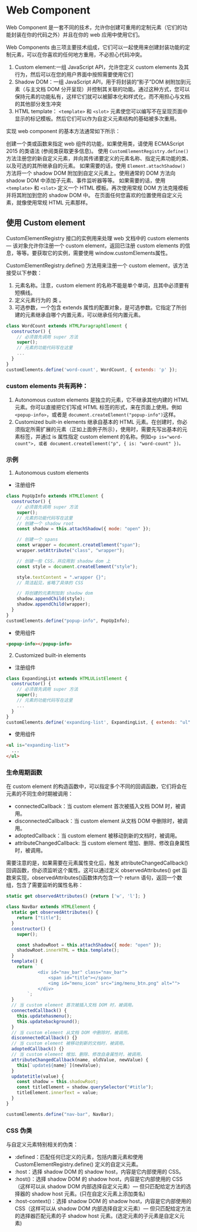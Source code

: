 # Web Component

Web Component 是一套不同的技术，允许你创建可重用的定制元素（它们的功能封装在你的代码之外）并且在你的 web 应用中使用它们。

Web Components 由三项主要技术组成，它们可以一起使用来创建封装功能的定制元素，可以在你喜欢的任何地方重用，不必担心代码冲突。

1. Custom element:一组 JavaScript API，允许您定义 custom elements 及其行为，然后可以在您的用户界面中按照需要使用它们
2. Shadow DOM：一组 JavaScript API，用于将封装的“影子”DOM 树附加到元素（与主文档 DOM 分开呈现）并控制其关联的功能。通过这种方式，您可以保持元素的功能私有，这样它们就可以被脚本化和样式化，而不用担心与文档的其他部分发生冲突
3. HTML template： `<template>` 和 `<slot>` 元素使您可以编写不在呈现页面中显示的标记模板。然后它们可以作为自定义元素结构的基础被多次重用。

实现 web component 的基本方法通常如下所示：

创建一个类或函数来指定 web 组件的功能，如果使用类，请使用 ECMAScript 2015 的类语法 (参阅类获取更多信息)。
使用 `CustomElementRegistry.define()` 方法注册您的新自定义元素，并向其传递要定义的元素名称、指定元素功能的类、以及可选的其所继承自的元素。
如果需要的话，使用 `Element.attachShadow()` 方法将一个 shadow DOM 附加到自定义元素上。使用通常的 DOM 方法向 shadow DOM 中添加子元素、事件监听器等等。
如果需要的话，使用 `<template>` 和 `<slot>` 定义一个 HTML 模板。再次使用常规 DOM 方法克隆模板并将其附加到您的 shadow DOM 中。
在页面任何您喜欢的位置使用自定义元素，就像使用常规 HTML 元素那样。

## 使用 Custom element

CustomElementRegistry 接口的实例用来处理 web 文档中的 custom elements — 该对象允许你注册一个 custom element，返回已注册 custom elements 的信息，等等。要获取它的实例，需要使用 window.customElements属性。

CustomElementRegistry.define() 方法用来注册一个 custom element，该方法接受以下参数：

1. 元素名称。注意，custom element 的名称不能是单个单词，且其中必须要有短横线。
2. 定义元素行为的 类 。
3. 可选参数，一个包含 extends 属性的配置对象，是可选参数。它指定了所创建的元素继承自哪个内置元素，可以继承任何内置元素。

```javascript
class WordCount extends HTMLParagraphElement {
  constructor() {
    // 必须首先调用 super 方法
    super();
    // 元素的功能代码写在这里
    ...
  }
}
customElements.define('word-count', WordCount, { extends: 'p' });

```

### custom elements 共有两种：

1. Autonomous custom elements 是独立的元素，它不继承其他内建的 HTML 元素。你可以直接把它们写成 HTML 标签的形式，来在页面上使用。例如 `<popup-info>`，或者是 `document.createElement("popup-info")`这样。
2. Customized built-in elements 继承自基本的 HTML 元素。在创建时，你必须指定所需扩展的元素（正如上面例子所示），使用时，需要先写出基本的元素标签，并通过 is 属性指定 custom element 的名称。例如`<p is="word-count">, 或者 document.createElement("p", { is: "word-count" })。
`

### 示例

1. Autonomous custom elements

- 注册组件

```javascript
class PopUpInfo extends HTMLElement {
  constructor() {
    // 必须首先调用 super 方法
    super();
    // 元素的功能代码写在这里
    // 创建一个 shadow root
    const shadow = this.attachShadow({ mode: "open" });

    // 创建一个 spans
    const wrapper = document.createElement("span");
    wrapper.setAttribute("class", "wrapper");

    // 创建一些 CSS，并应用到 shadow dom 上
    const style = document.createElement("style");

    style.textContent = ".wrapper {}";
    // 简洁起见，省略了具体的 CSS

    // 将创建的元素附加到 shadow dom
    shadow.appendChild(style);
    shadow.appendChild(wrapper);
  }
}
customElements.define("popup-info", PopUpInfo);
```

- 使用组件

```html
<popup-info></popup-info>
```

2. Customized built-in elements

- 注册组件

```javascript
class ExpandingList extends HTMLUListElement {
  constructor() {
    // 必须首先调用 super 方法
    super();
    // 元素的功能代码写在这里
    ...
  }
}
customElements.define('expanding-list', ExpandingList, { extends: "ul" });
```

- 使用组件

```html
<ul is="expanding-list">
  ...
</ul>
```

### 生命周期函数

在 custom element 的构造函数中，可以指定多个不同的回调函数，它们将会在元素的不同生命时期被调用：

- connectedCallback：当 custom element 首次被插入文档 DOM 时，被调用。
- disconnectedCallback：当 custom element 从文档 DOM 中删除时，被调用。
- adoptedCallback：当 custom element 被移动到新的文档时，被调用。
- attributeChangedCallback: 当 custom element 增加、删除、修改自身属性时，被调用。

需要注意的是，如果需要在元素属性变化后，触发 attributeChangedCallback()回调函数，你必须监听这个属性。这可以通过定义 observedAttributes() get 函数来实现，observedAttributes()函数体内包含一个 return 语句，返回一个数组，包含了需要监听的属性名称：

```javascript
static get observedAttributes() {return ['w', 'l']; }
```

```javascript
class NavBar extends HTMLElement {
  static get observedAttributes() {
    return ["title"];
  }
  constructor() {
    super();

    const shadowRoot = this.attachShadow({ mode: "open" });
    shadowRoot.innerHTML = this.template();
  }
  template() {
    return `
            <div id="nav_bar" class="nav_bar">
                <span id="title"></span>
                <img id="menu_icon" src="img/menu_btn.png" alt="">
            </div>
        `;
  }
  // 当 custom element 首次被插入文档 DOM 时，被调用。
  connectedCallback() {
    this.updatehasmenu();
    this.updatebackground();
  }
  // 当 custom element 从文档 DOM 中删除时，被调用。
  disconnectedCallback() {}
  // 当 custom element 被移动到新的文档时，被调用。
  adoptedCallback() {}
  // 当 custom element 增加、删除、修改自身属性时，被调用。
  attributeChangedCallback(name, oldValue, newValue) {
    this[`update${name}`](newValue);
  }
  updatetitle(value) {
    const shadow = this.shadowRoot;
    const titleElement = shadow.querySelector("#title");
    titleElement.innerText = value;
  }
}

customElements.define("nav-bar", NavBar);
```

### CSS 伪类
与自定义元素特别相关的伪类：

- :defined：匹配任何已定义的元素，包括内置元素和使用 CustomElementRegistry.define() 定义的自定义元素。
- :host：选择 shadow DOM 的 shadow host，内容是它内部使用的 CSS。
- :host()：选择 shadow DOM 的 shadow host，内容是它内部使用的 CSS（这样可以从 shadow DOM 内部选择自定义元素）— 但只匹配给定方法的选择器的 shadow host 元素。(只在自定义元素上添加类名)
- :host-context()：选择 shadow DOM 的 shadow host，内容是它内部使用的 CSS（这样可以从 shadow DOM 内部选择自定义元素）— 但只匹配给定方法的选择器匹配元素的子 shadow host 元素。(选定元素的子元素是自定义元素)